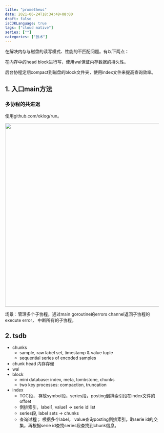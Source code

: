 ```yaml
---
title: "prometheus"
date: 2021-06-24T18:34:48+08:00
draft: false
isCJKLanguage: true
tags: ["cloud native"]
series: [""]
categories: ["技术"]
---
```


在解决内存与磁盘的读写模式、性能的不匹配问题。有以下两点：

在内存中的head block进行写，使用wal保证内存数据的持久性。

后台协程定期compact到磁盘的block文件夹，使用index文件来提高查询效率。


## 1. 入口main方法

### 多协程的共进退

使用github.com/oklog/run。

<img src="/cloud_native/prom_rungroup.svg" width = "600" /><br>

场景：管理多个子协程，通过main goroutine的errors channel返回子协程的execute error， 中断所有的子协程。


## 2. tsdb

+ chunks
    + sample, raw label set, timestamp & value tuple
    + sequential series of encoded samples
+ chunk head 内存存储
+ wal
+ block 
    + mini database: index, meta, tombstone, chunks
    + two key processes: compaction, truncation
+ index
    + TOC段， 存放symbol段，series段，posting倒排索引段在index文件的offset
    + 倒排索引，label1, value1 -> serie id list
    + series段,  label sets -> chunks
    + 查询过程； 根据多个label， value查询posting倒排索引，取serie id的交集，再根据serie id查找series段查找到chunk信息。